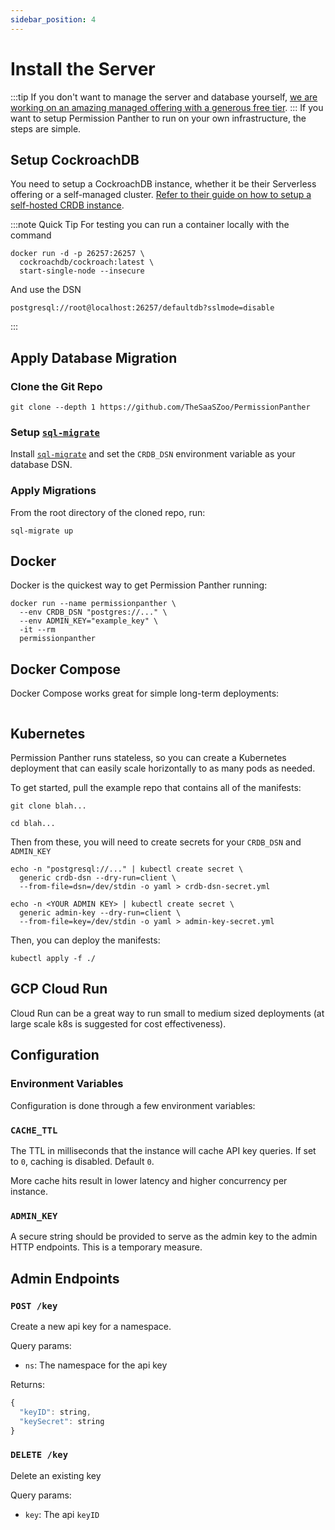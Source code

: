 ```yaml
---
sidebar_position: 4
---
```


# Install the Server

:::tip
If you don't want to manage the server and database yourself, [we are working on an amazing managed offering with a generous free tier](https://permissionpanther.com?ref=docs).
:::
If you want to setup Permission Panther to run on your own infrastructure, the steps are simple.

## Setup CockroachDB

You need to setup a CockroachDB instance, whether it be their Serverless offering or a self-managed cluster. [Refer to their guide on how to setup a self-hosted CRDB instance](https://www.cockroachlabs.com/docs/stable/deploy-cockroachdb-on-premises.html).

:::note Quick Tip
For testing you can run a container locally with the command

```
docker run -d -p 26257:26257 \
  cockroachdb/cockroach:latest \
  start-single-node --insecure
```

And use the DSN

```
postgresql://root@localhost:26257/defaultdb?sslmode=disable
```
:::

## Apply Database Migration

### Clone the Git Repo

```
git clone --depth 1 https://github.com/TheSaaSZoo/PermissionPanther
```

### Setup [`sql-migrate`](https://github.com/rubenv/sql-migrate)
Install [`sql-migrate`](https://github.com/rubenv/sql-migrate) and set the `CRDB_DSN` environment variable as your database DSN.

### Apply Migrations
From the root directory of the cloned repo, run:

```
sql-migrate up
```

## Docker

Docker is the quickest way to get Permission Panther running:

```
docker run --name permissionpanther \
  --env CRDB_DSN "postgres://..." \
  --env ADMIN_KEY="example_key" \
  -it --rm
  permissionpanther
```

## Docker Compose

Docker Compose works great for simple long-term deployments:

```yml

```

## Kubernetes

Permission Panther runs stateless, so you can create a Kubernetes deployment that can easily scale horizontally to as many pods as needed.

To get started, pull the example repo that contains all of the manifests:

```
git clone blah...

cd blah...
```

Then from these, you will need to create secrets for your `CRDB_DSN` and `ADMIN_KEY`

```
echo -n "postgresql://..." | kubectl create secret \
  generic crdb-dsn --dry-run=client \
  --from-file=dsn=/dev/stdin -o yaml > crdb-dsn-secret.yml
```

```
echo -n <YOUR ADMIN KEY> | kubectl create secret \
  generic admin-key --dry-run=client \
  --from-file=key=/dev/stdin -o yaml > admin-key-secret.yml
```

Then, you can deploy the manifests:

```
kubectl apply -f ./
```

## GCP Cloud Run

Cloud Run can be a great way to run small to medium sized deployments (at large scale k8s is suggested for cost effectiveness).

## Configuration

### Environment Variables

Configuration is done through a few environment variables:

### `CACHE_TTL`

The TTL in milliseconds that the instance will cache API key queries. If set to `0`, caching is disabled. Default `0`.

More cache hits result in lower latency and higher concurrency per instance.

### `ADMIN_KEY`

A secure string should be provided to serve as the admin key to the admin HTTP endpoints. This is a temporary measure.


## Admin Endpoints

### `POST /key`

Create a new api key for a namespace.

Query params:
  - `ns`: The namespace for the api key

Returns:
```js
{
  "keyID": string,
  "keySecret": string
}
```

### `DELETE /key`

Delete an existing key

Query params:
  - `key`: The api `keyID`
